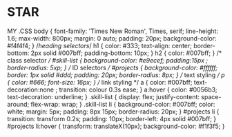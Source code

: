 # STAR
MY .CSS
body {
    font-family: 'Times New Roman', Times, serif;
    line-height: 1.6;
    max-width: 800px;
    margin: 0 auto;
    padding: 20px;
    background-color: #f4f4f4;
}
/*heading selectors*/
h1 {
    color: #333;
    text-align: center;
    border-bottom: 2px solid #007bff;
    padding-bottom: 10px;
}
h2 {
    color: #007bff;
}
/* class selector */
#skill-list {
    background-color: #e9ecef;
    padding:15px ;
    border-radius: 5xp;
}
/* ID selectors */
#projects {
    background-color: #ffffff;
    border: 1px solid #ddd;
    padding: 20px;
    border-radius: 8px;
}
/* text styling */
p {
    color: #666;
    font-size: 16px;
}
/* link styling */
a {
    color: #007bff;
    text-decoration:none ;
    transition: colour 0.3s ease;
}
a:hover {
    color: #0056b3;
    text-decoration: underline;
}
.skill-list {
    display: flex;
    justify-content: space-around;
    flex-wrap: wrap;
}
.skill-list li {
    background-color: #007bff;
    color: white;
    margin: 5px;
    padding: 8px 15px;
    border-radius: 20px;
}
#projects li {
    transition: transform 0.2s;
    padding: 10px;
    border-left: 4px solid #007bff;
}
#projects li:hover {
    transform: translateX(10px);
    background-color: #f1f3f5;
}
